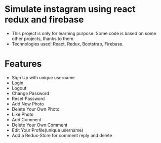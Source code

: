 # Simulate instagram using react redux and firebase

- This project is only for learning purpose. Some code is based on some other projects, thanks to them.
- Technologies used: React, Redux, Bootstrap, Firebase.

# Features

- Sign Up with unique username
- Login
- Logout
- Change Password
- Reset Password
- Add New Photo
- Delete Your Own Photo
- Like Photo
- Add Comment
- Delete Your Own Comment
- Edit Your Profile(unique username)
- Add a Redux-Store for comment reply and delete